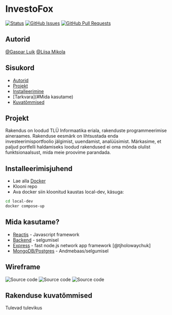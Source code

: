 
# InvestoFox

[![Status](https://img.shields.io/badge/status-active-success.svg)]() [![GitHub Issues](https://img.shields.io/github/issues/rakenduste-programmeerimine-2021/investofox.svg)](https://github.com/rakenduste-programmeerimine-2021/investofox/issues) [![GitHub Pull Requests](https://img.shields.io/github/issues-pr/rakenduste-programmeerimine-2021/investofox.svg)](https://github.com/rakenduste-programmeerimine-2021/investofox/pulls)
## Autorid
[@Gaspar Luik](github.com/gasparluik)
[@Liisa Mikola](github.com/liismik)
## Sisukord
- [Autorid](#Autorid)
- [Projekt](#Projekt)
- [Installeerimine](#Installeerimisjuhend)
- [Tarkvara](#Mida kasutame)
- [Kuvatõmmised](#Kuvatõmmised)

## Projekt
Rakendus on loodud TLÜ Informaatika eriala, rakenduste programmeerimise aineraames. Rakenduse eesmärk on lihtsustada enda investeerimisportfoolio jälgimist, uuendamist, analüüsimist. Märkasime, et paljud portfelli haldamiseks loodud rakendused ei oma mõnda olulist funktsionaalsust, mida meie proovime parandada.

## Installeerimisjuhend

- Lae alla [Docker](https://docker.com)
- Klooni repo
- Ava docker siin kloonitud kaustas local-dev, käsuga:
 ```sh
cd local-dev
docker compose-up
```

## Mida kasutame?

- [Reactjs](https://reactjs.com) - Javascript framework
- [Backend](node.js) - selgumisel
- [Express](https://www.npmjs.com/package/express) - fast node.js network app framework [@tjholowaychuk]
- [MongoDB/Postgres](https://www.mongodb.com/) - Andmebaas/selgumisel

## Wireframe
![Source code](wireframes/portfolio.jpg)
![Source code](wireframes/addOrder.jpg)
![Source code](wireframes/showOrders.jpg)

## Rakenduse kuvatõmmised
Tulevad tulevikus